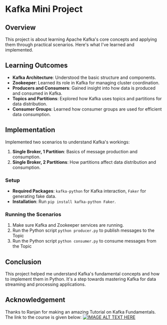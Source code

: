 # Kafka Mini Project

## Overview

This project is about learning Apache Kafka's core concepts and applying them through practical scenarios. Here's what I've learned and implemented.

## Learning Outcomes

- **Kafka Architecture**: Understood the basic structure and components.
- **Zookeeper**: Learned its role in Kafka for managing cluster coordination.
- **Producers and Consumers**: Gained insight into how data is produced and consumed in Kafka.
- **Topics and Partitions**: Explored how Kafka uses topics and partitions for data distribution.
- **Consumer Groups**: Learned how consumer groups are used for efficient data consumption.

## Implementation

Implemented two scenarios to understand Kafka's workings:

1. **Single Broker, 1 Partition**: Basics of message production and consumption.
2. **Single Broker, 2 Partitions**: How partitions affect data distribution and consumption.

### Setup

- **Required Packages**: `kafka-python` for Kafka interaction, `Faker` for generating fake data.
- **Installation**: Run `pip install kafka-python Faker`.

### Running the Scenarios

1. Make sure Kafka and Zookeeper services are running.
2. Run the Python script `python producer.py` to publish messages to the Topic
4. Run the Python script `python consumer.py` to consume messages from the Topic

## Conclusion

This project helped me understand Kafka's fundamental concepts and how to implement them in Python. It's a step towards mastering Kafka for data streaming and processing applications.

## Acknowledgement
Thanks to Ranjan for making an amazing Tutorial on Kafka Fundamentals. The link to the course is given below:
[![IMAGE ALT TEXT HERE](https://www.youtube.com/watch?v=F6PUQ3k6zmg)](https://www.youtube.com/watch?v=F6PUQ3k6zmg)
